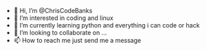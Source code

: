 - 👋 Hi, I’m @ChrisCodeBanks
- 👀 I’m interested in coding and linux
- 🌱 I’m currently learning python and everything i can code or hack
- 💞️ I’m looking to collaborate on ...
- 📫 How to reach me just send me a message

<!---
ChrisCodeBanks/ChrisCodeBanks is a ✨ special ✨ repository because its `README.md` (this file) appears on your GitHub profile.
You can click the Preview link to take a look at your changes.
--->
